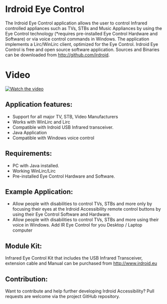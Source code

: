 # Irdroid Eye Control

The Irdroid Eye Control application allows the user to control Infrared controlled appliances such as TVs, STBs and Music Appliances by using the Eye Control technology (*requires pre-installed Eye Control Hardware and Software) or via voice control commands in Windows. The application implements a  Lirc/WinLirc client, optimized for the Eye Control. Irdroid Eye Control is free and open source software application. Sources and Binaries can be downloaded from http://github.com/irdroid. 

# Video

[![Watch the video](https://irdroid.github.io/Eye-Control/Irdroid-Voice-Control.png)](https://www.youtube.com/watch?v=hhOqlWFN7EI&feature=youtu.be)


## Application features:

* Support for all major TV, STB, Video Manufacturers
* Works with WinLirc and Lirc
* Compatible with Irdroid USB Infrared transceiver.
* Java Application
* Compatible with Windows voice control

## Requirements:

* PC with Java installed.
* Working WinLirc/Lirc
* Pre-installed Eye Control Hardware and Software.

## Example Application:

* Allow people with disabilities to control TVs, STBs and more only by focusing their eyes at the Irdroid Accessibility remote control buttons by using their Eye Control Software and Hardware.
* Allow people with disabilities to control TVs, STBs and more using their voice in Windows.
Add IR Eye Control for you Desktop / Laptop computer 

## Module Kit:

Infrared Eye Control Kit that includes the USB Infrared Transceiver, extension cable and Manual can be purchased from http://www.irdroid.eu

## Contribution:

Want to contribute and help further developing Irdroid Accessibility? Pull requests are welcome via the project GitHub repository.
